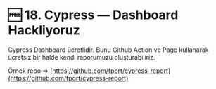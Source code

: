 # 🆓 18. Cypress — Dashboard Hackliyoruz

Cypress Dashboard ücretlidir. Bunu Github Action ve Page kullanarak ücretsiz bir halde kendi raporumuzu oluşturabiliriz.



Örnek repo => [https://github.com/fport/cypress-report](https://github.com/fport/cypress-report)
